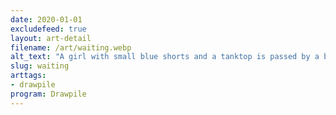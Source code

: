 ```yaml
---
date: 2020-01-01
excludefeed: true
layout: art-detail
filename: /art/waiting.webp
alt_text: "A girl with small blue shorts and a tanktop is passed by a blue shiny truck in the countryside. Mountains are barely visible over the bright day in the background."
slug: waiting
arttags:
- drawpile
program: Drawpile
---
```

